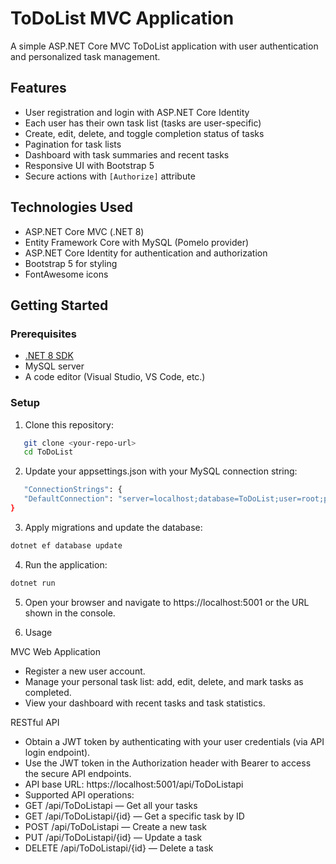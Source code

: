 # ToDoList MVC Application

A simple ASP.NET Core MVC ToDoList application with user authentication and personalized task management.

## Features

- User registration and login with ASP.NET Core Identity
- Each user has their own task list (tasks are user-specific)
- Create, edit, delete, and toggle completion status of tasks
- Pagination for task lists
- Dashboard with task summaries and recent tasks
- Responsive UI with Bootstrap 5
- Secure actions with `[Authorize]` attribute

## Technologies Used

- ASP.NET Core MVC (.NET 8)
- Entity Framework Core with MySQL (Pomelo provider)
- ASP.NET Core Identity for authentication and authorization
- Bootstrap 5 for styling
- FontAwesome icons

## Getting Started

### Prerequisites

- [.NET 8 SDK](https://dotnet.microsoft.com/download)
- MySQL server
- A code editor (Visual Studio, VS Code, etc.)

### Setup

1. Clone this repository:
```bash
   git clone <your-repo-url>
   cd ToDoList
   ```

2. Update your appsettings.json with your MySQL connection string:
```bash
   "ConnectionStrings": {
   "DefaultConnection": "server=localhost;database=ToDoList;user=root;password=your_password;"
}
   ```

3. Apply migrations and update the database:
```bash
dotnet ef database update
```
4. Run the application:
```bash
dotnet run
```

5. Open your browser and navigate to https://localhost:5001 or the URL shown in the console.

6. Usage

MVC Web Application
- Register a new user account.
- Manage your personal task list: add, edit, delete, and mark tasks as completed.
- View your dashboard with recent tasks and task statistics.

RESTful API
- Obtain a JWT token by authenticating with your user credentials (via API login endpoint).
- Use the JWT token in the Authorization header with Bearer <token> to access the secure API endpoints.
- API base URL: https://localhost:5001/api/ToDoListapi
- Supported API operations:
- GET /api/ToDoListapi — Get all your tasks
- GET /api/ToDoListapi/{id} — Get a specific task by ID
- POST /api/ToDoListapi — Create a new task
- PUT /api/ToDoListapi/{id} — Update a task
- DELETE /api/ToDoListapi/{id} — Delete a task